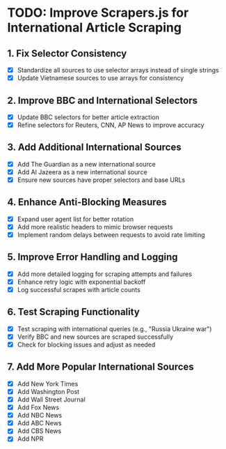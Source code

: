 # TODO: Improve Scrapers.js for International Article Scraping

## 1. Fix Selector Consistency
- [x] Standardize all sources to use selector arrays instead of single strings
- [x] Update Vietnamese sources to use arrays for consistency

## 2. Improve BBC and International Selectors
- [x] Update BBC selectors for better article extraction
- [x] Refine selectors for Reuters, CNN, AP News to improve accuracy

## 3. Add Additional International Sources
- [x] Add The Guardian as a new international source
- [x] Add Al Jazeera as a new international source
- [x] Ensure new sources have proper selectors and base URLs

## 4. Enhance Anti-Blocking Measures
- [x] Expand user agent list for better rotation
- [x] Add more realistic headers to mimic browser requests
- [x] Implement random delays between requests to avoid rate limiting

## 5. Improve Error Handling and Logging
- [x] Add more detailed logging for scraping attempts and failures
- [x] Enhance retry logic with exponential backoff
- [x] Log successful scrapes with article counts

## 6. Test Scraping Functionality
- [x] Test scraping with international queries (e.g., "Russia Ukraine war")
- [x] Verify BBC and new sources are scraped successfully
- [x] Check for blocking issues and adjust as needed

## 7. Add More Popular International Sources
- [x] Add New York Times
- [x] Add Washington Post
- [x] Add Wall Street Journal
- [x] Add Fox News
- [x] Add NBC News
- [x] Add ABC News
- [x] Add CBS News
- [x] Add NPR

